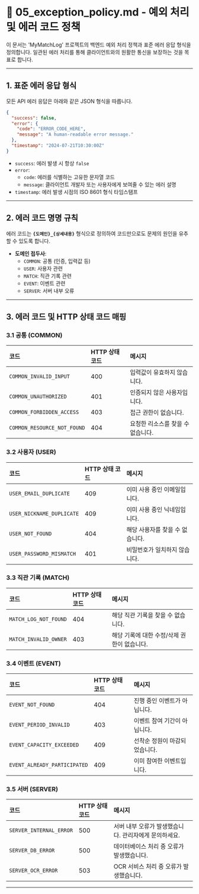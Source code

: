 # 📄 05_exception_policy.md - 예외 처리 및 에러 코드 정책

이 문서는 'MyMatchLog' 프로젝트의 백엔드 예외 처리 정책과 표준 에러 응답 형식을 정의합니다. 일관된 에러 처리를 통해 클라이언트와의 원활한 통신을 보장하는 것을 목표로 합니다.

---

## 1. 표준 에러 응답 형식
모든 API 에러 응답은 아래와 같은 JSON 형식을 따릅니다.

```json
{
  "success": false,
  "error": {
    "code": "ERROR_CODE_HERE",
    "message": "A human-readable error message."
  },
  "timestamp": "2024-07-21T10:30:00Z"
}
```
- `success`: 에러 발생 시 항상 `false`
- `error`:
  - `code`: 에러를 식별하는 고유한 문자열 코드
  - `message`: 클라이언트 개발자 또는 사용자에게 보여줄 수 있는 에러 설명
- `timestamp`: 에러 발생 시점의 ISO 8601 형식 타임스탬프

---

## 2. 에러 코드 명명 규칙
에러 코드는 **`{도메인}_{상세내용}`** 형식으로 정의하여 코드만으로도 문제의 원인을 유추할 수 있도록 합니다.

- **도메인 접두사**:
  - `COMMON`: 공통 (인증, 입력값 등)
  - `USER`: 사용자 관련
  - `MATCH`: 직관 기록 관련
  - `EVENT`: 이벤트 관련
  - `SERVER`: 서버 내부 오류

---

## 3. 에러 코드 및 HTTP 상태 코드 매핑

### 3.1 공통 (COMMON)
| 코드 | HTTP 상태 코드 | 메시지 |
| :--- | :--- | :--- |
| `COMMON_INVALID_INPUT` | 400 | 입력값이 유효하지 않습니다. |
| `COMMON_UNAUTHORIZED` | 401 | 인증되지 않은 사용자입니다. |
| `COMMON_FORBIDDEN_ACCESS` | 403 | 접근 권한이 없습니다. |
| `COMMON_RESOURCE_NOT_FOUND` | 404 | 요청한 리소스를 찾을 수 없습니다. |

### 3.2 사용자 (USER)
| 코드 | HTTP 상태 코드 | 메시지 |
| :--- | :--- | :--- |
| `USER_EMAIL_DUPLICATE` | 409 | 이미 사용 중인 이메일입니다. |
| `USER_NICKNAME_DUPLICATE` | 409 | 이미 사용 중인 닉네임입니다. |
| `USER_NOT_FOUND` | 404 | 해당 사용자를 찾을 수 없습니다. |
| `USER_PASSWORD_MISMATCH` | 401 | 비밀번호가 일치하지 않습니다. |

### 3.3 직관 기록 (MATCH)
| 코드 | HTTP 상태 코드 | 메시지 |
| :--- | :--- | :--- |
| `MATCH_LOG_NOT_FOUND` | 404 | 해당 직관 기록을 찾을 수 없습니다. |
| `MATCH_INVALID_OWNER` | 403 | 해당 기록에 대한 수정/삭제 권한이 없습니다. |

### 3.4 이벤트 (EVENT)
| 코드 | HTTP 상태 코드 | 메시지 |
| :--- | :--- | :--- |
| `EVENT_NOT_FOUND` | 404 | 진행 중인 이벤트가 아닙니다. |
| `EVENT_PERIOD_INVALID` | 403 | 이벤트 참여 기간이 아닙니다. |
| `EVENT_CAPACITY_EXCEEDED` | 409 | 선착순 정원이 마감되었습니다. |
| `EVENT_ALREADY_PARTICIPATED` | 409 | 이미 참여한 이벤트입니다. |

### 3.5 서버 (SERVER)
| 코드 | HTTP 상태 코드 | 메시지 |
| :--- | :--- | :--- |
| `SERVER_INTERNAL_ERROR` | 500 | 서버 내부 오류가 발생했습니다. 관리자에게 문의하세요. |
| `SERVER_DB_ERROR` | 500 | 데이터베이스 처리 중 오류가 발생했습니다. |
| `SERVER_OCR_ERROR` | 503 | OCR 서비스 처리 중 오류가 발생했습니다. |

--- 